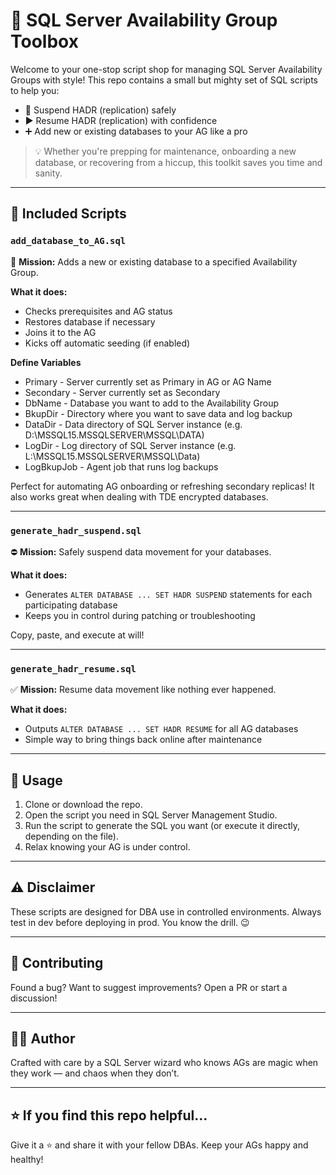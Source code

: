 # 🎯 SQL Server Availability Group Toolbox

Welcome to your one-stop script shop for managing SQL Server Availability Groups with style! This repo contains a small but mighty set of SQL scripts to help you:

- 🔁 Suspend HADR (replication) safely
- ▶️ Resume HADR (replication) with confidence
- ➕ Add new or existing databases to your AG like a pro

> 💡 Whether you're prepping for maintenance, onboarding a new database, or recovering from a hiccup, this toolkit saves you time and sanity.

---

## 🧰 Included Scripts

### `add_database_to_AG.sql`  
🚀 **Mission:** Adds a new or existing database to a specified Availability Group.

**What it does:**
- Checks prerequisites and AG status
- Restores database if necessary
- Joins it to the AG
- Kicks off automatic seeding (if enabled)

**Define Variables**
- Primary - Server currently set as Primary in AG or AG Name
- Secondary - Server currently set as Secondary
- DbName - Database you want to add to the Availability Group
- BkupDir - Directory where you want to save data and log backup
- DataDir - Data directory of SQL Server instance (e.g. D:\MSSQL15.MSSQLSERVER\MSSQL\DATA)
- LogDir - Log directory of SQL Server instance (e.g. L:\MSSQL15.MSSQLSERVER\MSSQL\Data)
- LogBkupJob - Agent job that runs log backups

Perfect for automating AG onboarding or refreshing secondary replicas!
It also works great when dealing with TDE encrypted databases.

---

### `generate_hadr_suspend.sql`  
⛔ **Mission:** Safely suspend data movement for your databases.

**What it does:**
- Generates `ALTER DATABASE ... SET HADR SUSPEND` statements for each participating database
- Keeps you in control during patching or troubleshooting

Copy, paste, and execute at will!

---

### `generate_hadr_resume.sql`  
✅ **Mission:** Resume data movement like nothing ever happened.

**What it does:**
- Outputs `ALTER DATABASE ... SET HADR RESUME` for all AG databases
- Simple way to bring things back online after maintenance

---

## 💾 Usage

1. Clone or download the repo.
2. Open the script you need in SQL Server Management Studio.
3. Run the script to generate the SQL you want (or execute it directly, depending on the file).
4. Relax knowing your AG is under control.

---

## ⚠️ Disclaimer

These scripts are designed for DBA use in controlled environments. Always test in dev before deploying in prod. You know the drill. 😉

---

## 🤝 Contributing

Found a bug? Want to suggest improvements? Open a PR or start a discussion!

---

## 🧙‍♂️ Author

Crafted with care by a SQL Server wizard who knows AGs are magic when they work — and chaos when they don’t.

---

## ⭐ If you find this repo helpful...

Give it a ⭐ and share it with your fellow DBAs. Keep your AGs happy and healthy!


